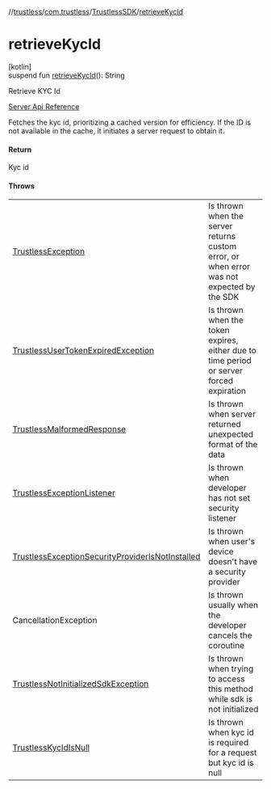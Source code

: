 //[trustless](../../../index.md)/[com.trustless](../index.md)/[TrustlessSDK](index.md)/[retrieveKycId](retrieve-kyc-id.md)

# retrieveKycId

[kotlin]\
suspend fun [retrieveKycId](retrieve-kyc-id.md)(): String

Retrieve KYC Id

[Server Api Reference](https://developer.staq.io/docs/apis/kyc#/Customers/Get%20KYC%20Id)

Fetches the kyc id, prioritizing a cached version for efficiency. If the ID is not available in the cache, it initiates a server request to obtain it.

#### Return

Kyc id

#### Throws

| | |
|---|---|
| [TrustlessException](../../com.trustless.exceptions/-trustless-exception/index.md) | Is thrown when the server returns custom error, or when error was not expected by the SDK |
| [TrustlessUserTokenExpiredException](../../com.trustless.exceptions/-trustless-user-token-expired-exception/index.md) | Is thrown when the token expires, either due to time period or server forced expiration |
| [TrustlessMalformedResponse](../../com.trustless.exceptions/-trustless-malformed-response/index.md) | Is thrown when server returned unexpected format of the data |
| [TrustlessExceptionListener](../../com.trustless.exceptions/-trustless-exception-listener/index.md) | Is thrown when developer has not set security listener |
| [TrustlessExceptionSecurityProviderIsNotInstalled](../../com.trustless.exceptions/-trustless-exception-security-provider-is-not-installed/index.md) | Is thrown when user's device doesn't have a security provider |
| CancellationException | Is thrown usually when the developer cancels the coroutine |
| [TrustlessNotInitializedSdkException](../../com.trustless.exceptions/-trustless-not-initialized-sdk-exception/index.md) | Is thrown when trying to access this method while sdk is not initialized |
| [TrustlessKycIdIsNull](../../com.trustless.exceptions/-trustless-kyc-id-is-null/index.md) | Is thrown when kyc id is required for a request but kyc id is null |
